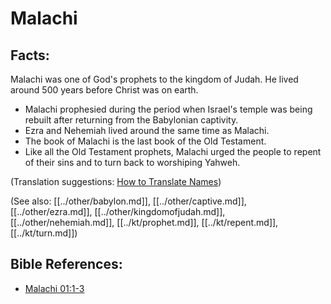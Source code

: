 # Malachi #

## Facts: ##

Malachi was one of God's prophets to the kingdom of Judah. He lived around 500 years before Christ was on earth.

* Malachi prophesied during the period when Israel's temple was being rebuilt after returning from the Babylonian captivity.
* Ezra and Nehemiah lived around the same time as Malachi.
* The book of Malachi is the last book of the Old Testament.
* Like all the Old Testament prophets, Malachi urged the people to repent of their sins and to turn back to worshiping Yahweh.

(Translation suggestions: [How to Translate Names](en/ta-vol1/translate/man/translate-names))

(See also: [[../other/babylon.md]], [[../other/captive.md]], [[../other/ezra.md]], [[../other/kingdomofjudah.md]],[[../other/nehemiah.md]], [[../kt/prophet.md]], [[../kt/repent.md]], [[../kt/turn.md]])

## Bible References: ##

* [Malachi 01:1-3](en/tn/mal/help/01/01)